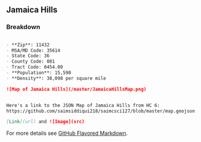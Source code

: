 ## Jamaica Hills


### Breakdown


```markdown

- **Zip**: 11432
- MSA/MD Code: 35614
- State Code: 36
- County Code: 081
- Tract Code: 0454.00
- **Population**: 15,590
- **Density**: 38,098 per square mile

![Map of Jamaica Hills](/master/JamaicaHillsMap.png)


Here's a link to the JSON Map of Jamaica Hills from HC 6:
https://github.com/saimsiddiqui218/saimcsci127/blob/master/map.geojson

[Link](url) and ![Image](src)
```

For more details see [GitHub Flavored Markdown](https://guides.github.com/features/mastering-markdown/).

